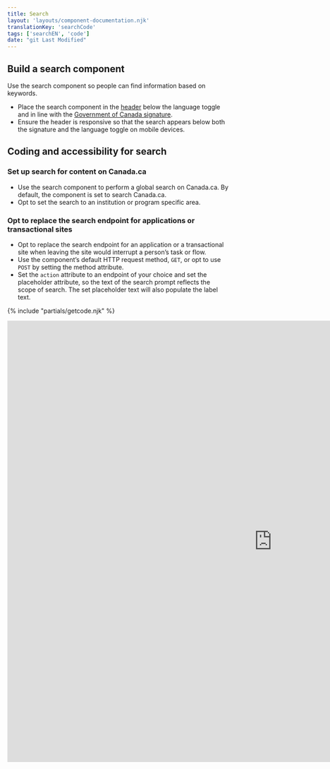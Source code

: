 ```yaml
---
title: Search
layout: 'layouts/component-documentation.njk'
translationKey: 'searchCode'
tags: ['searchEN', 'code']
date: "git Last Modified"
---
```


## Build a search component

Use the search component so people can find information based on keywords.

- Place the search component in the <a href="{{ links.header }}">header</a> below the language toggle and in line with the <a href="{{ links.signature }}">Government of Canada signature</a>.
- Ensure the header is responsive so that the search appears below both the signature and the language toggle on mobile devices.

## Coding and accessibility for search

### Set up search for content on Canada.ca

- Use the search component to perform a global search on Canada.ca. By default, the component is set to search Canada.ca.  
- Opt to set the search to an institution or program specific area.

### Opt to replace the search endpoint for applications or transactional sites

- Opt to replace the search endpoint for an application or a transactional site when leaving the site would interrupt a person’s task or flow.
- Use the component’s default HTTP request method, `GET`, or opt to use `POST` by setting the method attribute.
- Set the `action` attribute to an endpoint of your choice and set the placeholder attribute, so the text of the search prompt reflects the scope of search. The set placeholder text will also populate the label text.

{% include "partials/getcode.njk" %}

<iframe
  title="Overview of gcds-search properties and events."
  src="https://cds-snc.github.io/gcds-components/iframe.html?viewMode=docs&demo=true&singleStory=true&id=components-search--events-properties"
  width="1200"
  height="1000"
  style="display: block; margin: 0 auto;"
  frameBorder="0"
  allow="clipboard-write"
></iframe>
